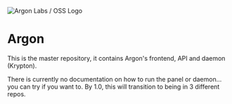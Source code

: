 ![Argon Labs / OSS Logo](https://i.imgur.com/vNovd0z.png)

# Argon

This is the master repository, it contains Argon's frontend, API and daemon (Krypton).

There is currently no documentation on how to run the panel or daemon... you can try if you want to. By 1.0, this will transition to being in 3 different repos.